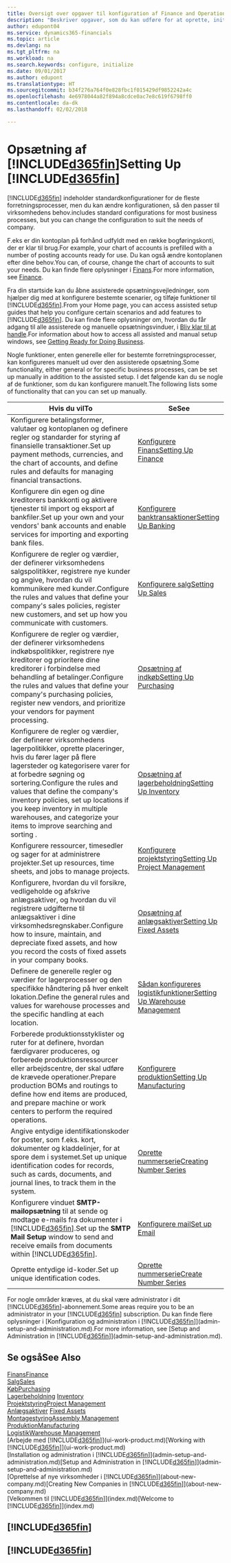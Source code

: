 ```yaml
---
title: Oversigt over opgaver til konfiguration af Finance and Operations, Business edition | Microsoft Docs
description: "Beskriver opgaver, som du kan udføre for at oprette, initialisere og konfigurere Finance and Operations, Business edition efter dine behov."
author: edupont04
ms.service: dynamics365-financials
ms.topic: article
ms.devlang: na
ms.tgt_pltfrm: na
ms.workload: na
ms.search.keywords: configure, initialize
ms.date: 09/01/2017
ms.author: edupont
ms.translationtype: HT
ms.sourcegitcommit: b34f276a764f0e828fbc1f015429df9852242a4c
ms.openlocfilehash: 4e6978044a82f894a8cdce0ac7e8c619f6798ff0
ms.contentlocale: da-dk
ms.lasthandoff: 02/02/2018

---
```

# <a name="setting-up-included365finincludesd365finmdmd"></a><span data-ttu-id="bcf00-103">Opsætning af [!INCLUDE[d365fin](includes/d365fin_md.md)]</span><span class="sxs-lookup"><span data-stu-id="bcf00-103">Setting Up [!INCLUDE[d365fin](includes/d365fin_md.md)]</span></span>
[!INCLUDE[d365fin](includes/d365fin_md.md)] <span data-ttu-id="bcf00-104"> indeholder standardkonfigurationer for de fleste forretningsprocesser, men du kan ændre konfigurationen, så den passer til virksomhedens behov.</span><span class="sxs-lookup"><span data-stu-id="bcf00-104">includes standard configurations for most business processes, but you can change the configuration to suit the needs of company.</span></span>

<span data-ttu-id="bcf00-105">F.eks er din kontoplan på forhånd udfyldt med en række bogføringskonti, der er klar til brug.</span><span class="sxs-lookup"><span data-stu-id="bcf00-105">For example, your chart of accounts is prefilled with a number of posting accounts ready for use.</span></span> <span data-ttu-id="bcf00-106">Du kan også ændre kontoplanen efter dine behov.</span><span class="sxs-lookup"><span data-stu-id="bcf00-106">You can, of course, change the chart of accounts to suit your needs.</span></span> <span data-ttu-id="bcf00-107">Du kan finde flere oplysninger i [Finans](finance.md).</span><span class="sxs-lookup"><span data-stu-id="bcf00-107">For more information, see [Finance](finance.md).</span></span>

<span data-ttu-id="bcf00-108">Fra din startside kan du åbne assisterede opsætningsvejledninger, som hjælper dig med at konfigurere bestemte scenarier, og tilføje funktioner til [!INCLUDE[d365fin](includes/d365fin_md.md)].</span><span class="sxs-lookup"><span data-stu-id="bcf00-108">From your Home page, you can access assisted setup guides that help you configure certain scenarios and add features to [!INCLUDE[d365fin](includes/d365fin_md.md)].</span></span> <span data-ttu-id="bcf00-109">Du kan finde flere oplysninger om, hvordan du får adgang til alle assisterede og manuelle opsætningsvinduer, i [Bliv klar til at handle](ui-get-ready-business.md).</span><span class="sxs-lookup"><span data-stu-id="bcf00-109">For information about how to access all assisted and manual setup windows, see [Getting Ready for Doing Business](ui-get-ready-business.md).</span></span>

<span data-ttu-id="bcf00-110">Nogle funktioner, enten generelle eller for bestemte forretningsprocesser, kan konfigureres manuelt ud over den assisterede opsætning.</span><span class="sxs-lookup"><span data-stu-id="bcf00-110">Some functionality, either general or for specific business processes, can be set up manually in addition to the assisted setup.</span></span> <span data-ttu-id="bcf00-111">I det følgende kan du se nogle af de funktioner, som du kan konfigurere manuelt.</span><span class="sxs-lookup"><span data-stu-id="bcf00-111">The following lists some of functionality that can you can set up manually.</span></span>

| <span data-ttu-id="bcf00-112">Hvis du vil</span><span class="sxs-lookup"><span data-stu-id="bcf00-112">To</span></span> | <span data-ttu-id="bcf00-113">Se</span><span class="sxs-lookup"><span data-stu-id="bcf00-113">See</span></span> |
| --- | --- |
| <span data-ttu-id="bcf00-114">Konfigurere betalingsformer, valutaer og kontoplanen og definere regler og standarder for styring af finansielle transaktioner.</span><span class="sxs-lookup"><span data-stu-id="bcf00-114">Set up payment methods, currencies, and the chart of accounts, and define rules and defaults for managing financial transactions.</span></span> |[<span data-ttu-id="bcf00-115">Konfigurere Finans</span><span class="sxs-lookup"><span data-stu-id="bcf00-115">Setting Up Finance</span></span>](finance-setup-finance.md) |
| <span data-ttu-id="bcf00-116">Konfigurere din egen og dine kreditorers bankkonti og aktivere tjenester til import og eksport af bankfiler.</span><span class="sxs-lookup"><span data-stu-id="bcf00-116">Set up your own and your vendors' bank accounts and enable services for importing and exporting bank files.</span></span> |[<span data-ttu-id="bcf00-117">Konfigurere banktransaktioner</span><span class="sxs-lookup"><span data-stu-id="bcf00-117">Setting Up Banking</span></span>](bank-setup-banking.md) |
| <span data-ttu-id="bcf00-118">Konfigurere de regler og værdier, der definerer virksomhedens salgspolitikker, registrere nye kunder og angive, hvordan du vil kommunikere med kunder.</span><span class="sxs-lookup"><span data-stu-id="bcf00-118">Configure the rules and values that define your company's sales policies, register new customers, and set up how you communicate with customers.</span></span> |[<span data-ttu-id="bcf00-119">Konfigurere salg</span><span class="sxs-lookup"><span data-stu-id="bcf00-119">Setting Up Sales</span></span>](sales-setup-sales.md) |
| <span data-ttu-id="bcf00-120">Konfigurere de regler og værdier, der definerer virksomhedens indkøbspolitikker, registrere nye kreditorer og prioritere dine kreditorer i forbindelse med behandling af betalinger.</span><span class="sxs-lookup"><span data-stu-id="bcf00-120">Configure the rules and values that define your company's purchasing policies, register new vendors, and prioritize your vendors for payment processing.</span></span> |[<span data-ttu-id="bcf00-121">Opsætning af indkøb</span><span class="sxs-lookup"><span data-stu-id="bcf00-121">Setting Up Purchasing</span></span>](purchasing-setup-purchasing.md) |
| <span data-ttu-id="bcf00-122">Konfigurere de regler og værdier, der definerer virksomhedens lagerpolitikker, oprette placeringer, hvis du fører lager på flere lagersteder og kategorisere varer for at forbedre søgning og sortering.</span><span class="sxs-lookup"><span data-stu-id="bcf00-122">Configure the rules and values that define the company's inventory policies, set up locations if you keep inventory in multiple warehouses, and categorize your items to improve searching and sorting .</span></span> |[<span data-ttu-id="bcf00-123">Opsætning af lagerbeholdning</span><span class="sxs-lookup"><span data-stu-id="bcf00-123">Setting Up Inventory</span></span>](inventory-setup-inventory.md) |
| <span data-ttu-id="bcf00-124">Konfigurere ressourcer, timesedler og sager for at administrere projekter.</span><span class="sxs-lookup"><span data-stu-id="bcf00-124">Set up resources, time sheets, and jobs to manage projects.</span></span> |[<span data-ttu-id="bcf00-125">Konfigurere projektstyring</span><span class="sxs-lookup"><span data-stu-id="bcf00-125">Setting Up Project Management</span></span>](projects-setup-projects.md) |
| <span data-ttu-id="bcf00-126">Konfigurere, hvordan du vil forsikre, vedligeholde og afskrive anlægsaktiver, og hvordan du vil registrere udgifterne til anlægsaktiver i dine virksomhedsregnskaber.</span><span class="sxs-lookup"><span data-stu-id="bcf00-126">Configure how to insure, maintain, and depreciate fixed assets, and how you record the costs of fixed assets in your company books.</span></span> |[<span data-ttu-id="bcf00-127">Opsætning af anlægsaktiver</span><span class="sxs-lookup"><span data-stu-id="bcf00-127">Setting Up Fixed Assets</span></span>](fa-setup.md) |
|<span data-ttu-id="bcf00-128">Definere de generelle regler og værdier for lagerprocesser og den specifikke håndtering på hver enkelt lokation.</span><span class="sxs-lookup"><span data-stu-id="bcf00-128">Define the general rules and values for warehouse processes and the specific handling at each location.</span></span>|[<span data-ttu-id="bcf00-129">Sådan konfigureres logistikfunktioner</span><span class="sxs-lookup"><span data-stu-id="bcf00-129">Setting Up Warehouse Management</span></span>](warehouse-setup-warehouse.md)|
|<span data-ttu-id="bcf00-130">Forberede produktionsstyklister og ruter for at definere, hvordan færdigvarer produceres, og forberede produktionsressourcer eller arbejdscentre, der skal udføre de krævede operationer.</span><span class="sxs-lookup"><span data-stu-id="bcf00-130">Prepare production BOMs and routings to define how end items are produced, and prepare machine or work centers to perform the required operations.</span></span>|[<span data-ttu-id="bcf00-131">Konfigurere produktion</span><span class="sxs-lookup"><span data-stu-id="bcf00-131">Setting Up Manufacturing</span></span>](production-configure-production-processes.md)|
| <span data-ttu-id="bcf00-132">Angive entydige identifikationskoder for poster, som f.eks. kort, dokumenter og kladdelinjer, for at spore dem i systemet.</span><span class="sxs-lookup"><span data-stu-id="bcf00-132">Set up unique identification codes for records, such as cards, documents, and journal lines, to track them in the system.</span></span> |[<span data-ttu-id="bcf00-133">Oprette nummerserie</span><span class="sxs-lookup"><span data-stu-id="bcf00-133">Creating Number Series</span></span>](ui-create-number-series.md) |
| <span data-ttu-id="bcf00-134">Konfigurere vinduet **SMTP-mailopsætning** til at sende og modtage e-mails fra dokumenter i [!INCLUDE[d365fin](includes/d365fin_md.md)].</span><span class="sxs-lookup"><span data-stu-id="bcf00-134">Set up the **SMTP Mail Setup** window to send and receive emails from documents within [!INCLUDE[d365fin](includes/d365fin_md.md)].</span></span> |[<span data-ttu-id="bcf00-135">Konfigurere mail</span><span class="sxs-lookup"><span data-stu-id="bcf00-135">Set up Email</span></span>](madeira-how-setup-email.md) |
| <span data-ttu-id="bcf00-136">Oprette entydige id-koder.</span><span class="sxs-lookup"><span data-stu-id="bcf00-136">Set up unique identification codes.</span></span> |[<span data-ttu-id="bcf00-137">Oprette nummerserie</span><span class="sxs-lookup"><span data-stu-id="bcf00-137">Create Number Series</span></span>](ui-create-number-series.md) |

<span data-ttu-id="bcf00-138">For nogle områder kræves, at du skal være administrator i dit [!INCLUDE[d365fin](includes/d365fin_md.md)]-abonnement.</span><span class="sxs-lookup"><span data-stu-id="bcf00-138">Some areas require you to be an administrator in your [!INCLUDE[d365fin](includes/d365fin_md.md)] subscription.</span></span> <span data-ttu-id="bcf00-139">Du kan finde flere oplysninger i [Konfiguration og administration i [!INCLUDE[d365fin](includes/d365fin_md.md)]](admin-setup-and-administration.md).</span><span class="sxs-lookup"><span data-stu-id="bcf00-139">For more information, see [Setup and Administration in [!INCLUDE[d365fin](includes/d365fin_md.md)]](admin-setup-and-administration.md).</span></span>  

## <a name="see-also"></a><span data-ttu-id="bcf00-140">Se også</span><span class="sxs-lookup"><span data-stu-id="bcf00-140">See Also</span></span>
[<span data-ttu-id="bcf00-141">Finans</span><span class="sxs-lookup"><span data-stu-id="bcf00-141">Finance</span></span>](finance.md)  
[<span data-ttu-id="bcf00-142">Salg</span><span class="sxs-lookup"><span data-stu-id="bcf00-142">Sales</span></span>](sales-manage-sales.md)  
[<span data-ttu-id="bcf00-143">Køb</span><span class="sxs-lookup"><span data-stu-id="bcf00-143">Purchasing</span></span>](purchasing-manage-purchasing.md)  
<span data-ttu-id="bcf00-144">[Lagerbeholdning](inventory-manage-inventory.md)  </span><span class="sxs-lookup"><span data-stu-id="bcf00-144">[Inventory](inventory-manage-inventory.md)  </span></span>  
[<span data-ttu-id="bcf00-145">Projektstyring</span><span class="sxs-lookup"><span data-stu-id="bcf00-145">Project Management</span></span>](projects-manage-projects.md)  
<span data-ttu-id="bcf00-146">[Anlægsaktiver](fa-manage.md)  </span><span class="sxs-lookup"><span data-stu-id="bcf00-146">[Fixed Assets](fa-manage.md)  </span></span>  
[<span data-ttu-id="bcf00-147">Montagestyring</span><span class="sxs-lookup"><span data-stu-id="bcf00-147">Assembly Management</span></span>](assembly-assemble-items.md)  
[<span data-ttu-id="bcf00-148">Produktion</span><span class="sxs-lookup"><span data-stu-id="bcf00-148">Manufacturing</span></span>](production-manage-manufacturing.md)  
[<span data-ttu-id="bcf00-149">Logistik</span><span class="sxs-lookup"><span data-stu-id="bcf00-149">Warehouse Management</span></span>](warehouse-manage-warehouse.md)  
<span data-ttu-id="bcf00-150">[Arbejde med [!INCLUDE[d365fin](includes/d365fin_md.md)]](ui-work-product.md)</span><span class="sxs-lookup"><span data-stu-id="bcf00-150">[Working with [!INCLUDE[d365fin](includes/d365fin_md.md)]](ui-work-product.md)</span></span>  
<span data-ttu-id="bcf00-151">[Installation og administration i [!INCLUDE[d365fin](includes/d365fin_md.md)]](admin-setup-and-administration.md)</span><span class="sxs-lookup"><span data-stu-id="bcf00-151">[Setup and Administration in [!INCLUDE[d365fin](includes/d365fin_md.md)]](admin-setup-and-administration.md)</span></span>  
<span data-ttu-id="bcf00-152">[Oprettelse af nye virksomheder i [!INCLUDE[d365fin](includes/d365fin_md.md)]](about-new-company.md)</span><span class="sxs-lookup"><span data-stu-id="bcf00-152">[Creating New Companies in [!INCLUDE[d365fin](includes/d365fin_md.md)]](about-new-company.md)</span></span>  
<span data-ttu-id="bcf00-153">[Velkommen til [!INCLUDE[d365fin](includes/d365fin_md.md)]](index.md)</span><span class="sxs-lookup"><span data-stu-id="bcf00-153">[Welcome to [!INCLUDE[d365fin](includes/d365fin_md.md)]](index.md)</span></span>  

## [!INCLUDE[d365fin](includes/free_trial_md.md)]  
## [!INCLUDE[d365fin](includes/training_link_md.md)]

